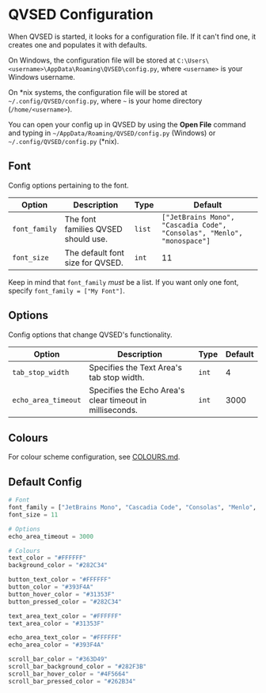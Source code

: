 # QVSED Configuration

When QVSED is started, it looks for a configuration file. If it can't find one, it creates one and populates it with defaults.

On Windows, the configuration file will be stored at `C:\Users\<username>\AppData\Roaming\QVSED\config.py`, where `<username>` is your Windows username.

On *nix systems, the configuration file will be stored at `~/.config/QVSED/config.py`, where `~` is your home directory (`/home/<username>`).

You can open your config up in QVSED by using the **Open File** command and typing in `~/AppData/Roaming/QVSED/config.py` (Windows) or `~/.config/QVSED/config.py` (*nix).

## Font

Config options pertaining to the font.

| Option        | Description                         | Type   | Default                                                                 |
|---------------|-------------------------------------|--------|-------------------------------------------------------------------------|
| `font_family` | The font families QVSED should use. | `list` | `["JetBrains Mono", "Cascadia Code", "Consolas", "Menlo", "monospace"]` |
| `font_size`   | The default font size for QVSED.    | `int`  | 11                                                                      |

Keep in mind that `font_family` *must* be a list. If you want only one font, specify `font_family = ["My Font"]`.

## Options

Config options that change QVSED's functionality.

Option              | Description                                              | Type  | Default
--------------------|----------------------------------------------------------|-------|---------
`tab_stop_width`    | Specifies the Text Area's tab stop width.                | `int` | 4
`echo_area_timeout` | Specifies the Echo Area's clear timeout in milliseconds. | `int` | 3000

## Colours

For colour scheme configuration, see [COLOURS.md](COLOURS.md).

## Default Config

```python
# Font
font_family = ["JetBrains Mono", "Cascadia Code", "Consolas", "Menlo", "monospace"]
font_size = 11

# Options
echo_area_timeout = 3000

# Colours
text_color = "#FFFFFF"
background_color = "#282C34"

button_text_color = "#FFFFFF"
button_color = "#393F4A"
button_hover_color = "#31353F"
button_pressed_color = "#282C34"

text_area_text_color = "#FFFFFF"
text_area_color = "#31353F"

echo_area_text_color = "#FFFFFF"
echo_area_color = "#393F4A"

scroll_bar_color = "#363D49"
scroll_bar_background_color = "#282F3B"
scroll_bar_hover_color = "#4F5664"
scroll_bar_pressed_color = "#262B34"
```
